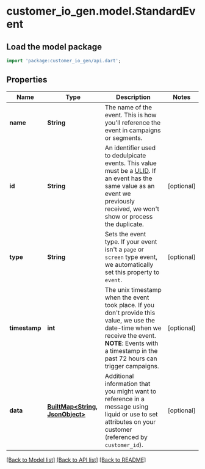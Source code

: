 # customer_io_gen.model.StandardEvent

## Load the model package
```dart
import 'package:customer_io_gen/api.dart';
```

## Properties
Name | Type | Description | Notes
------------ | ------------- | ------------- | -------------
**name** | **String** | The name of the event. This is how you'll reference the event in campaigns or segments. | 
**id** | **String** | An identifier used to dedulpicate events. This value must be a [ULID](https://github.com/ulid/spec). If an event has the same value as an event we previously received, we won't show or process the duplicate. | [optional] 
**type** | **String** | Sets the event type. If your event isn't a `page` or `screen` type event, we automatically set this property to `event`. | [optional] 
**timestamp** | **int** | The unix timestamp when the event took place. If you don't provide this value, we use the date-time when we receive the event.  **NOTE**: Events with a timestamp in the past 72 hours can trigger campaigns.  | [optional] 
**data** | [**BuiltMap&lt;String, JsonObject&gt;**](JsonObject.md) | Additional information that you might want to reference in a message using liquid or use to set attributes on your customer (referenced by `customer_id`). | [optional] 

[[Back to Model list]](../README.md#documentation-for-models) [[Back to API list]](../README.md#documentation-for-api-endpoints) [[Back to README]](../README.md)


